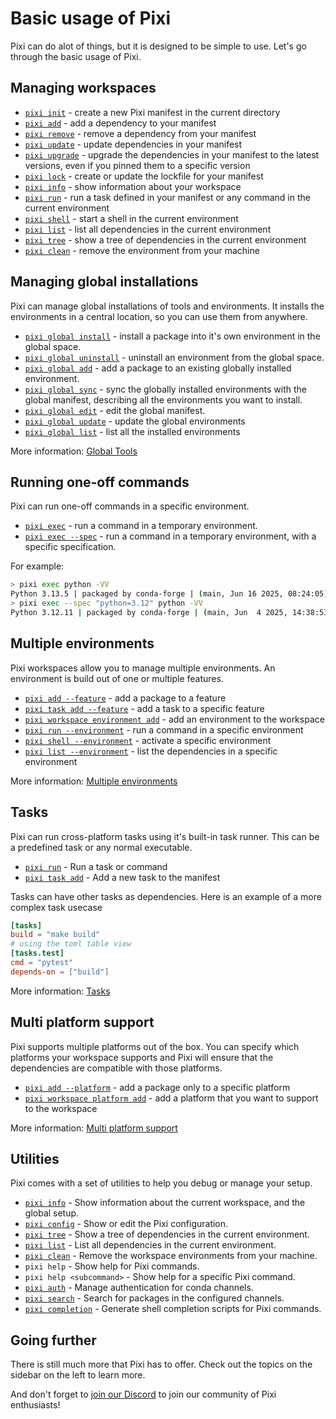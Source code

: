 # Basic usage of Pixi

Pixi can do alot of things, but it is designed to be simple to use.
Let's go through the basic usage of Pixi.

## Managing workspaces

- [`pixi init`](./reference/cli/pixi/init.md) - create a new Pixi manifest in the current directory
- [`pixi add`](./reference/cli/pixi/add.md) - add a dependency to your manifest
- [`pixi remove`](./reference/cli/pixi/remove.md) - remove a dependency from your manifest
- [`pixi update`](./reference/cli/pixi/update.md) - update dependencies in your manifest
- [`pixi upgrade`](./reference/cli/pixi/upgrade.md) - upgrade the dependencies in your manifest to the latest versions, even if you pinned them to a specific version
- [`pixi lock`](./reference/cli/pixi/lock.md) - create or update the lockfile for your manifest
- [`pixi info`](./reference/cli/pixi/info.md) - show information about your workspace
- [`pixi run`](./reference/cli/pixi/run.md) - run a task defined in your manifest or any command in the current environment
- [`pixi shell`](./reference/cli/pixi/shell.md) - start a shell in the current environment
- [`pixi list`](./reference/cli/pixi/list.md) - list all dependencies in the current environment
- [`pixi tree`](./reference/cli/pixi/tree.md) - show a tree of dependencies in the current environment
- [`pixi clean`](./reference/cli/pixi/clean.md) - remove the environment from your machine

## Managing global installations
Pixi can manage global installations of tools and environments.
It installs the environments in a central location, so you can use them from anywhere.

- [`pixi global install`](./reference/cli/pixi/global/install.md) - install a package into it's own environment in the global space.
- [`pixi global uninstall`](./reference/cli/pixi/global/uninstall.md) - uninstall an environment from the global space.
- [`pixi global add`](./reference/cli/pixi/global/add.md) - add a package to an existing globally installed environment.
- [`pixi global sync`](./reference/cli/pixi/global/sync.md) - sync the globally installed environments with the global manifest, describing all the environments you want to install.
- [`pixi global edit`](./reference/cli/pixi/global/edit.md) - edit the global manifest.
- [`pixi global update`](./reference/cli/pixi/global/update.md) - update the global environments
- [`pixi global list`](./reference/cli/pixi/global/list.md) - list all the installed environments

More information: [Global Tools](./global_tools/introduction.md)

## Running one-off commands
Pixi can run one-off commands in a specific environment.

- [`pixi exec`](./reference/cli/pixi/exec.md) - run a command in a temporary environment.
- [`pixi exec --spec`](./reference/cli/pixi/exec.md#arg---spec)   - run a command in a temporary environment, with a specific specification.

For example:

```bash
> pixi exec python -VV
Python 3.13.5 | packaged by conda-forge | (main, Jun 16 2025, 08:24:05) [Clang 18.1.8 ]
> pixi exec --spec "python=3.12" python -VV
Python 3.12.11 | packaged by conda-forge | (main, Jun  4 2025, 14:38:53) [Clang 18.1.8 ]
```

## Multiple environments
Pixi workspaces allow you to manage multiple environments.
An environment is build out of one or multiple features.

- [`pixi add --feature`](./reference/cli/pixi/add.md#arg---feature) - add a package to a feature
- [`pixi task add --feature`](./reference/cli/pixi/task/add.md#arg---feature) - add a task to a specific feature
- [`pixi workspace environment add`](./reference/cli/pixi/workspace/environment/add.md) - add an environment to the workspace
- [`pixi run --environment`](./reference/cli/pixi/run.md#arg---environment) - run a command in a specific environment
- [`pixi shell --environment`](./reference/cli/pixi/shell.md#arg---environment) - activate a specific environment
- [`pixi list --environment`](./reference/cli/pixi/list.md#arg---environment) - list the dependencies in a specific environment

More information: [Multiple environments](./workspace/multi_environment.md)

## Tasks
Pixi can run cross-platform tasks using it's built-in task runner.
This can be a predefined task or any normal executable.

- [`pixi run`](./reference/cli/pixi/run.md) - Run a task or command
- [`pixi task add`](./reference/cli/pixi/task/add.md) - Add a new task to the manifest

Tasks can have other tasks as dependencies.
Here is an example of a more complex task usecase
```toml title="pixi.toml"
[tasks]
build = "make build"
# using the toml table view
[tasks.test]
cmd = "pytest"
depends-on = ["build"]
```
More information: [Tasks](./workspace/advanced_tasks.md)

## Multi platform support
Pixi supports multiple platforms out of the box.
You can specify which platforms your workspace supports and Pixi will ensure that the dependencies are compatible with those platforms.

- [`pixi add --platform`](./reference/cli/pixi/add.md#arg---platform) - add a package only to a specific platform
- [`pixi workspace platform add`](./reference/cli/pixi/workspace/platform/add.md) - add a platform that you want to support to the workspace

More information: [Multi platform support](./workspace/multi_platform_configuration.md)

## Utilities
Pixi comes with a set of utilities to help you debug or manage your setup.

- [`pixi info`](./reference/cli/pixi/info.md) - Show information about the current workspace, and the global setup.
- [`pixi config`](./reference/cli/pixi/config.md) - Show or edit the Pixi configuration.
- [`pixi tree`](./reference/cli/pixi/tree.md) - Show a tree of dependencies in the current environment.
- [`pixi list`](./reference/cli/pixi/list.md) - List all dependencies in the current environment.
- [`pixi clean`](./reference/cli/pixi/clean.md) - Remove the workspace environments from your machine.
- `pixi help` - Show help for Pixi commands.
- `pixi help <subcommand>` - Show help for a specific Pixi command.
- [`pixi auth`](./reference/cli/pixi/auth.md) - Manage authentication for conda channels.
- [`pixi search`](./reference/cli/pixi/search.md) - Search for packages in the configured channels.
- [`pixi completion`](./reference/cli/pixi/completion.md) - Generate shell completion scripts for Pixi commands.


## Going further

There is still much more that Pixi has to offer.
Check out the topics on the sidebar on the left to learn more.

And don't forget to [join our Discord](https://discord.gg/kKV8ZxyzY4) to join our community of Pixi enthusiasts!
